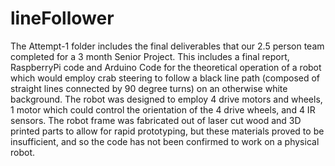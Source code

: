# lineFollower
The Attempt-1 folder includes the final deliverables that our 2.5 person team completed for a 3 month Senior Project. This includes a final report, RaspberryPi code and Arduino Code for the theoretical operation of a robot which would employ crab steering to follow a black line path (composed of straight lines connected by 90 degree turns) on an otherwise white background. The robot was designed to employ 4 drive motors and wheels, 1 motor which could control the orientation of the 4 drive wheels, and 4 IR sensors. The robot frame was fabricated out of laser cut wood and 3D printed parts to allow for rapid prototyping, but these materials proved to be insufficient, and so the code has not been confirmed to work on a physical robot.
